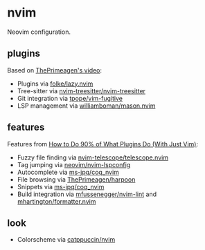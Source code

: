 # nvim

Neovim configuration. 

## plugins 

Based on [ThePrimeagen's video](https://youtu.be/w7i4amO_zaE):
 - Plugins via [folke/lazy.nvim](https://github.com/folke/lazy.nvim)
 - Tree-sitter via [nvim-treesitter/nvim-treesitter](nvim-treesitter/nvim-treesitter)
 - Git integration via [tpope/vim-fugitive](https://github.com/tpope/vim-fugitive)
 - LSP management via [williamboman/mason.nvim](https://github.com/williamboman/mason.nvim)

## features

Features from [How to Do 90% of What Plugins Do (With Just Vim)](https://www.youtube.com/watch?v=XA2WjJbmmoM):
 - Fuzzy file finding via [nvim-telescope/telescope.nvim](https://github.com/nvim-telescope/telescope.nvim)
 - Tag jumping via [neovim/nvim-lspconfig](https://github.com/neovim/nvim-lspconfig)
 - Autocomplete via [ms-jpq/coq_nvim](https://github.com/ms-jpq/coq_nvim)
 - File browsing via [ThePrimeagen/harpoon](https://github.com/ThePrimeagen/harpoon)
 - Snippets via [ms-jpq/coq_nvim](https://github.com/ms-jpq/coq_nvim)
 - Build integration via [mfussenegger/nvim-lint](https://github.com/mfussenegger/nvim-lint) and [mhartington/formatter.nvim](https://github.com/mhartington/formatter.nvim)

## look
 - Colorscheme via [catppuccin/nvim](https://github.com/catppuccin/nvim)
